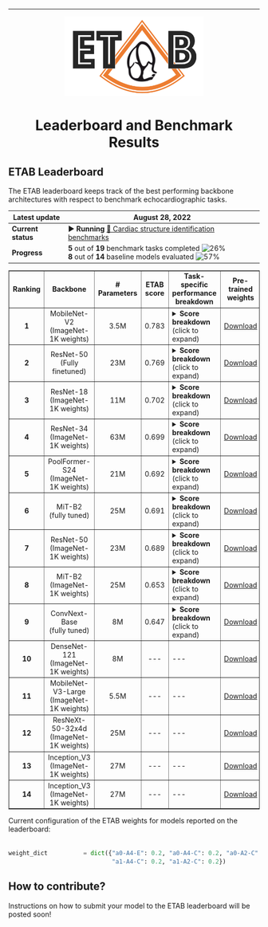 ---------------

<p align="center">
  <img width="280" height="160" src="assets/etab_logo.png" />
</p>

<h1 align="center">
    <b> Leaderboard and Benchmark Results </b>
</h1>

## ETAB Leaderboard

The ETAB leaderboard keeps track of the best performing backbone architectures with respect to benchmark echocardiographic tasks. 

| **Latest update**  | August 28, 2022 |
| ------------- | ------------- |
| **Current status**  | ▶ **Running** [🔴 Cardiac structure identification benchmarks](https://github.com/ahmedmalaa/ETAB/blob/main/docs/benchmark_tasks.md#benchmark-task-categorization-and-encoding)  |
| **Progress** | **5** out of **19** benchmark tasks completed ![26%](https://progress-bar.dev/26) <br/> **8** out of **14** baseline models evaluated ![57%](https://progress-bar.dev/57)|

<div align="center">
<table border="1">
 <tr>
  <td> <b> <div align="center"> Ranking                              </div> </b> </td>
  <td> <b> <div align="center"> Backbone                             </div> </b> </td>
  <td> <b> <div align="center"> # Parameters                         </div> </b> </td>
  <td> <b> <div align="center"> ETAB score                           </div> </b> </td>
  <td> <b> <div align="center"> Task-specific performance breakdown </div> </b> </td>
  <td> <b> <div align="center"> Pre-trained weights                  </div> </b> </td>
 </tr>
  
 <tr>
  <td> <b> <div align="center"> 1 </div> </b> </td>
  <td> <div align="center"> MobileNet-V2 <br> (ImageNet-1K weights) </div> </td>
  <td> <div align="center"> 3.5M </div> </td>
  <td> <div align="center"> 0.783 </div> </td>
  <td> <details>
  <summary><b>Score breakdown</b> (click to expand)</summary>
  &nbsp;
  <ul>
    <li> 🔴 a0-A4-E: 0.825 | weight: 0.2</li> 
    &nbsp;
    <li> 🔴 a0-A4-C: 0.841 | weight: 0.2</li>
    &nbsp;
    <li> 🔴 a0-A2-C: 0.840 | weight: 0.2</li> 
    &nbsp;
    <li> 🔴 a1-A4-C: 0.709 | weight: 0.2</li> 
    &nbsp;
    <li> 🔴 a1-A2-C: 0.698 | weight: 0.2</li> 
  </ul>

</details> </td> 
  <td> <div align="center"> <a href="https://pytorch.org/vision/stable/models/generated/torchvision.models.mobilenet_v2.html#torchvision.models.MobileNet_V2_Weights">Download</a> </div> </td> 
 </tr>  

 <tr>
  <td> <b> <div align="center"> 2 </div> </b> </td>
  <td> <div align="center"> ResNet-50 <br> (Fully finetuned) </div> </td>
  <td> <div align="center"> 23M </div> </td>
  <td> <div align="center"> 0.769 </div> </td>
  <td> 
    <details>
  <summary><b>Score breakdown</b> (click to expand)</summary>
  &nbsp;
  <ul>
    <li> 🔴 a0-A4-E: 0.855 | weight: 0.2</li> 
    &nbsp;
    <li> 🔴 a0-A4-C: 0.820 | weight: 0.2</li>
    &nbsp;
    <li> 🔴 a0-A2-C: 0.822 | weight: 0.2</li> 
    &nbsp;
    <li> 🔴 a1-A4-C: 0.693 | weight: 0.2</li> 
    &nbsp;
    <li> 🔴 a1-A2-C: 0.656 | weight: 0.2</li> 
  </ul>

</details> </td> 
  <td> <div align="center"> <a href="https://pytorch.org/vision/main/models/generated/torchvision.models.resnet50.html">Download</a> </div> </td> 
 </tr>

  <tr>
  <td> <b> <div align="center"> 3 </div> </b> </td>
  <td> <div align="center"> ResNet-18 <br> (ImageNet-1K weights) </div> </td>
  <td> <div align="center"> 11M </div> </td>
  <td> <div align="center"> 0.702 </div> </td>
  <td>  <details>
  <summary><b>Score breakdown</b> (click to expand)</summary>
  &nbsp;
  <ul>
    <li> 🔴 a0-A4-E: 0.776 | weight: 0.2</li> 
    &nbsp;
    <li> 🔴 a0-A4-C: 0.764 | weight: 0.2</li>
    &nbsp;
    <li> 🔴 a0-A2-C: 0.753 | weight: 0.2</li> 
    &nbsp;
    <li> 🔴 a1-A4-C: 0.605 | weight: 0.2</li> 
    &nbsp;
    <li> 🔴 a1-A2-C: 0.609 | weight: 0.2</li> 
  </ul>
</details> </td> 
  <td> <div align="center"> <a href="https://pytorch.org/vision/main/models/generated/torchvision.models.resnet18.html">Download</a> </div> </td> 
 </tr> 
  
  
 <tr>
  <td> <b> <div align="center"> 4 </div> </b> </td>
  <td> <div align="center"> ResNet-34 <br> (ImageNet-1K weights) </div> </td>
  <td> <div align="center"> 63M </div> </td>
  <td> <div align="center"> 0.699 </div> </td>
  <td>     <details>
  <summary><b>Score breakdown</b> (click to expand)</summary>
  &nbsp;
  <ul>
    <li> 🔴 a0-A4-E: 0.774 | weight: 0.2</li> 
    &nbsp;
    <li> 🔴 a0-A4-C: 0.734 | weight: 0.2</li>
    &nbsp;
    <li> 🔴 a0-A2-C: 0.734 | weight: 0.2</li> 
    &nbsp;
    <li> 🔴 a1-A4-C: 0.643 | weight: 0.2</li> 
    &nbsp;
    <li> 🔴 a1-A2-C: 0.611 | weight: 0.2</li> 
  </ul>

</details> </td> 
  <td> <div align="center"> <a href="https://pytorch.org/vision/main/models/generated/torchvision.models.resnet34.html">Download</a> </div> </td> 
 </tr>
  
 <tr>
  <td> <b> <div align="center"> 5 </div> </b> </td>
  <td> <div align="center"> PoolFormer-S24 <br> (ImageNet-1K weights) </div> </td>
  <td> <div align="center"> 21M </div> </td>
  <td> <div align="center"> 0.692 </div> </td>
  <td> <details>
  <summary><b>Score breakdown</b> (click to expand)</summary>
  &nbsp;
  <ul>
    <li> 🔴 a0-A4-E: 0.719 | weight: 0.2</li> 
    &nbsp;
    <li> 🔴 a0-A4-C: 0.772 | weight: 0.2</li>
    &nbsp;
    <li> 🔴 a0-A2-C: 0.754 | weight: 0.2</li> 
    &nbsp;
    <li> 🔴 a1-A4-C: 0.597 | weight: 0.2</li> 
    &nbsp;
    <li> 🔴 a1-A2-C: 0.615 | weight: 0.2</li> 
  </ul>

</details> </td> 
  <td> <div align="center"> <a href="https://huggingface.co/sail/poolformer_s24">Download</a> </div> </td> 
</tr>   
  
 <tr>
  <td> <b> <div align="center"> 6 </div> </b> </td>
  <td> <div align="center"> MiT-B2 <br> (fully tuned) </div> </td>
  <td> <div align="center"> 25M </div> </td>
  <td> <div align="center"> 0.691 </div> </td>
  <td> <details>
  <summary><b>Score breakdown</b> (click to expand)</summary>
  &nbsp;
  <ul>
    <li> 🔴 a0-A4-E: 0.749 | weight: 0.2</li> 
    &nbsp;
    <li> 🔴 a0-A4-C: 0.748 | weight: 0.2</li>
    &nbsp;
    <li> 🔴 a0-A2-C: 0.738 | weight: 0.2</li> 
    &nbsp;
    <li> 🔴 a1-A4-C: 0.595 | weight: 0.2</li> 
    &nbsp;
    <li> 🔴 a1-A2-C: 0.626 | weight: 0.2</li> 
  </ul>

</details></td> 
  <td> <div align="center"> <a href="https://huggingface.co/docs/transformers/model_doc/segformer">Download</a> </div> </td> 
</tr>  
  
  
  
  <tr>
  <td> <b> <div align="center"> 7 </div> </b> </td>
  <td> <div align="center"> ResNet-50 <br> (ImageNet-1K weights) </div> </td>
  <td> <div align="center"> 23M </div> </td>
  <td> <div align="center"> 0.689 </div> </td>
  <td> <details>
  <summary><b>Score breakdown</b> (click to expand)</summary>
  &nbsp;
  <ul>
    <li> 🔴 a0-A4-E: 0.787 | weight: 0.2</li> 
    &nbsp;
    <li> 🔴 a0-A4-C: 0.738 | weight: 0.2</li>
    &nbsp;
    <li> 🔴 a0-A2-C: 0.719 | weight: 0.2</li> 
    &nbsp;
    <li> 🔴 a1-A4-C: 0.604 | weight: 0.2</li> 
    &nbsp;
    <li> 🔴 a1-A2-C: 0.597 | weight: 0.2</li> 
  </ul>

</details> </td> 
  <td> <div align="center"> <a href="https://pytorch.org/vision/main/models/generated/torchvision.models.resnet50.html">Download</a> </div> </td> 
 </tr> 
  
 <tr>
  <td> <b> <div align="center"> 8 </div> </b> </td>
  <td> <div align="center"> MiT-B2 <br> (ImageNet-1K weights) </div> </td>
  <td> <div align="center"> 25M </div> </td>
  <td> <div align="center"> 0.653 </div> </td>
  <td> <details>
  <summary><b>Score breakdown</b> (click to expand)</summary>
  &nbsp;
  <ul>
    <li> 🔴 a0-A4-E: 0.674 | weight: 0.2</li> 
    &nbsp;
    <li> 🔴 a0-A4-C: 0.709 | weight: 0.2</li>
    &nbsp;
    <li> 🔴 a0-A2-C: 0.708 | weight: 0.2</li> 
    &nbsp;
    <li> 🔴 a1-A4-C: 0.570 | weight: 0.2</li> 
    &nbsp;
    <li> 🔴 a1-A2-C: 0.604 | weight: 0.2</li> 
  </ul>

</details></td> 
  <td> <div align="center"> <a href="https://huggingface.co/docs/transformers/model_doc/segformer">Download</a> </div> </td> 
</tr> 
  
  <tr>
  <td> <b> <div align="center"> 9 </div> </b> </td>
  <td> <div align="center"> ConvNext-Base <br> (fully tuned) </div> </td>
  <td> <div align="center"> 8M </div> </td>
  <td> <div align="center"> 0.647 </div> </td>
  <td> <details>
  <summary><b>Score breakdown</b> (click to expand)</summary>
  &nbsp;
  <ul>
    <li> 🔴 a0-A4-E: 0.801 | weight: 0.2</li> 
    &nbsp;
    <li> 🔴 a0-A4-C: 0.647 | weight: 0.2</li>
    &nbsp;
    <li> 🔴 a0-A2-C: 0.699 | weight: 0.2</li> 
    &nbsp;
    <li> 🔴 a1-A4-C: 0.550 | weight: 0.2</li> 
    &nbsp;
    <li> 🔴 a1-A2-C: 0.539 | weight: 0.2</li> 
  </ul>

</details> </td> 
  <td> <div align="center"> <a href="https://pytorch.org/vision/stable/models/generated/torchvision.models.convnext_base.html#torchvision.models.convnext_base">Download</a> </div> </td> 
</tr>  
    
  
 <tr>
  <td> <b> <div align="center"> 10 </div> </b> </td>
  <td> <div align="center"> DenseNet-121 <br> (ImageNet-1K weights) </div> </td>
  <td> <div align="center"> 8M </div> </td>
  <td> <div align="center"> --- </div> </td>
  <td> --- </td> 
  <td> <div align="center"> <a href="https://pytorch.org/vision/stable/models/generated/torchvision.models.densenet121.html#torchvision.models.DenseNet121_Weights">Download</a> </div> </td> 
 </tr> 

  
 <tr>
  <td> <b> <div align="center"> 11 </div> </b> </td>
  <td> <div align="center"> MobileNet-V3-Large <br> (ImageNet-1K weights) </div> </td>
  <td> <div align="center"> 5.5M </div> </td>
  <td> <div align="center"> --- </div> </td>
  <td> --- </td> 
  <td> <div align="center"> <a href="https://pytorch.org/vision/stable/models/generated/torchvision.models.mobilenet_v3_large.html#torchvision.models.MobileNet_V3_Large_Weights">Download</a> </div> </td> 
 </tr> 
  
  <tr>
  <td> <b> <div align="center"> 12 </div> </b> </td>
  <td> <div align="center"> ResNeXt-50-32x4d <br> (ImageNet-1K weights) </div> </td>
  <td> <div align="center"> 25M </div> </td>
  <td> <div align="center"> --- </div> </td>
  <td> --- </td> 
  <td> <div align="center"> <a href="https://pytorch.org/vision/stable/models/generated/torchvision.models.resnext50_32x4d.html#torchvision.models.ResNeXt50_32X4D_Weights">Download</a> </div> </td> 
 </tr>  

  <tr>
  <td> <b> <div align="center"> 13 </div> </b> </td>
  <td> <div align="center"> Inception_V3 <br> (ImageNet-1K weights) </div> </td>
  <td> <div align="center"> 27M </div> </td>
  <td> <div align="center"> --- </div> </td>
  <td> --- </td> 
  <td> <div align="center"> <a href="https://pytorch.org/vision/stable/models/generated/torchvision.models.inception_v3.html#torchvision.models.Inception_V3_Weights">Download</a> </div> </td> 
 </tr>   
 
 <tr>
  <td> <b> <div align="center"> 14 </div> </b> </td>
  <td> <div align="center"> Inception_V3 <br> (ImageNet-1K weights) </div> </td>
  <td> <div align="center"> 27M </div> </td>
  <td> <div align="center"> --- </div> </td>
  <td> --- </td> 
  <td> <div align="center"> <a href="https://pytorch.org/vision/stable/models/generated/torchvision.models.inception_v3.html#torchvision.models.Inception_V3_Weights">Download</a> </div> </td> 
</tr>    

  
</table>
</div>

Current configuration of the ETAB weights for models reported on the leaderboard:

```python

weight_dict          = dict({"a0-A4-E": 0.2, "a0-A4-C": 0.2, "a0-A2-C": 0.2,
                             "a1-A4-C": 0.2, "a1-A2-C": 0.2})

```


## How to contribute?

Instructions on how to submit your model to the ETAB leaderboard will be posted soon!
